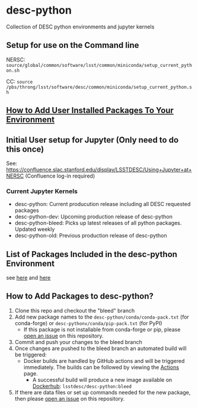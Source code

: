 # desc-python
Collection of DESC python environments and jupyter kernels

## Setup for use on the Command line
NERSC: ```source/global/common/software/lsst/common/miniconda/setup_current_python.sh```

CC: ```source /pbs/throng/lsst/software/desc/common/miniconda/setup_current_python.sh```

## [How to Add User Installed Packages To Your Environment](https://github.com/LSSTDESC/desc-python/wiki/Add-Packages-to-the-desc-python-environment)

## Initial User setup for Jupyter (Only need to do this once)
See: https://confluence.slac.stanford.edu/display/LSSTDESC/Using+Jupyter+at+NERSC (Confluence log-in required)

### Current Jupyter Kernels
- desc-python:  Current producution release including all DESC requested packages
- desc-python-dev: Upcoming production release of desc-python
- desc-python-bleed: Picks up latest releases of all python packages. Updated weekly
- desc-python-old: Previous production release of desc-python

## List of Packages Included in the desc-python Environment
see [here](https://github.com/LSSTDESC/desc-python/blob/main/conda/lock/environment.yml) and [here](https://github.com/LSSTDESC/desc-python/blob/main/conda/lock/pyproject.toml) 


## How to Add Packages to desc-python?

1. Clone this repo and checkout the "bleed" branch
2. Add new package names to the `desc-python/conda/conda-pack.txt` (for conda-forge) or `desc-pythonv/conda/pip-pack.txt` (for PyPI)
    * If this package is not installable from conda-forge or pip, please [open an issue](https://github.com/LSSTDESC/desc-python/issues) on this repository.
3. Commit and push your changes to the bleed branch
4. Once changes are pushed to the bleed branch an automated build will be triggered:
    * Docker builds are handled by GitHub actions and will be triggered immediately. The builds can be followed by viewing the [Actions](https://github.com/LSSTDESC/desc-python/actions) page.
        * A successful build will produce a new image available on [Dockerhub](https://hub.docker.com/r/lsstdesc/desc-python/tags): `lsstdesc/desc-python:bleed`
 5. If there are data files or set up commands needed for the new package, then please [open an issue](https://github.com/LSSTDESC/desc-python/issues) on this repository.

